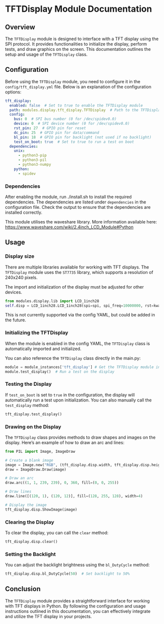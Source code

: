 # TFTDisplay Module Documentation

## Overview

The `TFTDisplay` module is designed to interface with a TFT display using the SPI protocol. It provides functionalities to initialize the display, perform tests, and draw graphics on the screen. This documentation outlines the setup and usage of the `TFTDisplay` class.

## Configuration

Before using the `TFTDisplay` module, you need to configure it in the `config/tft_display.yml` file. Below is an explanation of the configuration options:

```yaml
tft_display:
  enabled: false  # Set to true to enable the TFTDisplay module
  path: modules.display.tft_display.TFTDisplay  # Path to the TFTDisplay class
  config:
    bus: 0  # SPI bus number (0 for /dev/spidev0.0)
    device: 0  # SPI device number (0 for /dev/spidev0.0)
    rst_pin: 27  # GPIO pin for reset
    dc_pin: 25  # GPIO pin for data/command
    bl_pin: 18  # GPIO pin for backlight (not used if no backlight)
    test_on_boot: true  # Set to true to run a test on boot
  dependencies:
    unix:
      - python3-pip
      - python3-pil
      - python3-numpy
    python:
      - spidev
```

### Dependencies

After enabling the module, run ./install.sh to install the required dependencies. The dependencies are listed under `dependencies` in the configuration file. Check the output to ensure that the dependencies are installed correctly.

This module utilises the waveshare library. More information available here: https://www.waveshare.com/wiki/2.4inch_LCD_Module#Python

## Usage

### Display size

There are multiple libraries available for working with TFT displays. The `TFTDisplay` module uses the `ST7735` library, which supports a resolution of 240x240 pixels.

The import and initialization of the display must be adjusted for other devices.

```python
from modules.display.lib import LCD_1inch28
self.disp = LCD_1inch28.LCD_1inch28(spi=spi, spi_freq=10000000, rst=kwargs.get('rst_pin'), dc=kwargs.get('dc_pin') , bl=kwargs.get('bl_pin'))
```

This is not currently supported via the config YAML, but could be added in the future.

### Initializing the TFTDisplay

When the module is enabled in the config YAML, the `TFTDisplay` class is automatically imported and initialized.

You can also reference the `TFTDisplay` class directly in the main.py:

```python
module = module_instances['tft_display'] # Get the TFTDisplay module instance
module.test_display()  # Run a test on the display
```

### Testing the Display

If `test_on_boot` is set to `true` in the configuration, the display will automatically run a test upon initialization. You can also manually call the `test_display` method:

```python
tft_display.test_display()
```

### Drawing on the Display

The `TFTDisplay` class provides methods to draw shapes and images on the display. Here’s an example of how to draw an arc and lines:

```python
from PIL import Image, ImageDraw

# Create a blank image
image = Image.new("RGB", (tft_display.disp.width, tft_display.disp.height), "BLACK")
draw = ImageDraw.Draw(image)

# Draw an arc
draw.arc((1, 1, 239, 239), 0, 360, fill=(0, 0, 255))

# Draw lines
draw.line([(120, 1), (120, 12)], fill=(128, 255, 128), width=4)

# Display the image
tft_display.disp.ShowImage(image)
```

### Clearing the Display

To clear the display, you can call the `clear` method:

```python
tft_display.disp.clear()
```

### Setting the Backlight

You can adjust the backlight brightness using the `bl_DutyCycle` method:

```python
tft_display.disp.bl_DutyCycle(50)  # Set backlight to 50%
```

## Conclusion

The `TFTDisplay` module provides a straightforward interface for working with TFT displays in Python. By following the configuration and usage instructions outlined in this documentation, you can effectively integrate and utilize the TFT display in your projects.